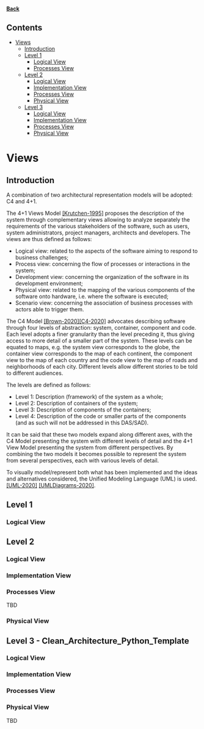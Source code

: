 #### [Back](Home.md)

## Contents
- [Views](#views)
	- [Introduction](#introduction)
	- [Level 1](#level-1)
		- [Logical View](#logical-view)
		- [Processes View](#processes-view)
	- [Level 2](#level-2)
		- [Logical View](#logical-view-1)
		- [Implementation View](#implementation-view)
		- [Processes View](#processes-view-1)
		- [Physical View](#physical-view)
	- [Level 3](#level-3---Clean_Architecture_Python_Template)
		- [Logical View](#logical-view-2)
		- [Implementation View](#implementation-view-1)
		- [Processes View](#processes-view-2)
		- [Physical View](#physical-view-1)

# Views

## Introduction
A combination of two architectural representation models will be adopted: C4 and 4+1.

The 4+1 Views Model [[Krutchen-1995]](References.md#Kruchten-1995) proposes the description of the system through complementary views allowing to analyze separately the requirements of the various stakeholders of the software, such as users, system administrators, project managers, architects and developers. The views are thus defined as follows:

- Logical view: related to the aspects of the software aiming to respond to business challenges;
- Process view: concerning the flow of processes or interactions in the system;
- Development view: concerning the organization of the software in its development environment;
- Physical view: related to the mapping of the various components of the software onto hardware, i.e. where the software is executed;
- Scenario view: concerning the association of business processes with actors able to trigger them.

The C4 Model [[Brown-2020]](References.md#Brown-2020)[[C4-2020]](References.md#C4-2020) advocates describing software through four levels of abstraction: system, container, component and code. Each level adopts a finer granularity than the level preceding it, thus giving access to more detail of a smaller part of the system. These levels can be equated to maps, e.g. the system view corresponds to the globe, the container view corresponds to the map of each continent, the component view to the map of each country and the code view to the map of roads and neighborhoods of each city.
Different levels allow different stories to be told to different audiences.

The levels are defined as follows:
- Level 1: Description (framework) of the system as a whole;
- Level 2: Description of containers of the system;
- Level 3: Description of components of the containers;
- Level 4: Description of the code or smaller parts of the components (and as such will not be addressed in this DAS/SAD).

It can be said that these two models expand along different axes, with the C4 Model presenting the system with different levels of detail and the 4+1 View Model presenting the system from different perspectives. By combining the two models it becomes possible to represent the system from several perspectives, each with various levels of detail.

To visually model/represent both what has been implemented and the ideas and alternatives considered, the Unified Modeling Language (UML) is used. [[UML-2020]](References.md#UML-2020) [[UMLDiagrams-2020]](References.md#UMLDiagrams-2020).

## Level 1
### Logical View



## Level 2
### Logical View


### Implementation View


### Processes View
TBD


### Physical View



## Level 3 - Clean_Architecture_Python_Template
### Logical View



### Implementation View


### Processes View




### Physical View
TBD